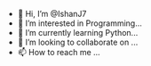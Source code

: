 - 👋 Hi, I’m @IshanJ7
- 👀 I’m interested in Programming...
- 🌱 I’m currently learning Python...
- 💞️ I’m looking to collaborate on ...
- 📫 How to reach me ...

<!---
IshanJ7/IshanJ7 is a ✨ special ✨ repository because its `README.md` (this file) appears on your GitHub profile.
You can click the Preview link to take a look at your changes.
--->
